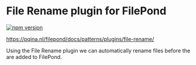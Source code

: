 # File Rename plugin for FilePond

[![npm version](https://badge.fury.io/js/filepond-plugin-file-rename.svg)](https://badge.fury.io/js/filepond-plugin-file-rename)

https://pqina.nl/filepond/docs/patterns/plugins/file-rename/

Using the File Rename plugin we can automatically rename files before the are added to FilePond.
